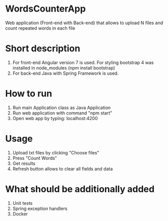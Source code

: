 # WordsCounterApp
Web application (Front-end with Back-end) that allows to upload N files and count repeated words in each file

# Short description
1. For front-end Angular version 7 is used. For styling bootstrap 4 was installed in node_modules (npm install bootstrap)
2. For back-end Java with Spring Framework is used.

# How to run
1. Run main Application class as Java Application
2. Run web application with command "npm start"
3. Open web app by typing: localhost:4200

# Usage
1. Upload txt files by clicking "Choose files"
2. Press "Count Words"
3. Get results
4. Refresh button allows to clear all fields and data

# What should be additionally added
1. Unit tests
2. Spring exception handlers
3. Docker
